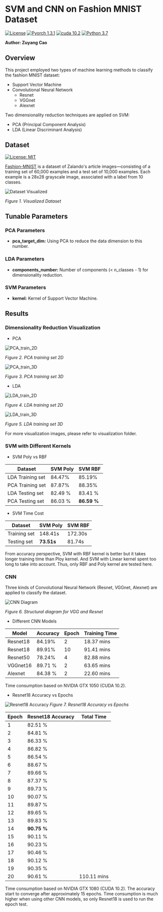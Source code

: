 # SVM and CNN on Fashion MNIST Dataset
[![License](https://img.shields.io/github/license/nuclearczy/Gaussian-Bayes_and_KNN_on_Fashion_MNIST_Dataset)](https://github.com/nuclearczy/Gaussian-Bayes_and_KNN_on_Fashion_MNIST_Dataset/blob/master/LICENSE)
[![Pyorch 1.3.1](https://img.shields.io/badge/pytorch-1.3.1-blue)](https://pytorch.org/)
[![cuda 10.2](https://img.shields.io/badge/CUDA-10.2-blue)](https://developer.nvidia.com/cuda-toolkit)
[![Python 3.7](https://img.shields.io/badge/python-3.7-blue.svg)](https://www.python.org/downloads/release/python-370/)

**Author: Zuyang Cao**

## Overview
This project employed two types of machine learning methods to classify the fashion MNIST dataset:

- Support Vector Machine
- Convolutional Neural Network
  - Resnet
  - VGGnet
  - Alexnet

Two dimensionality reduction techniques are applied on SVM: 
 
- PCA (Principal Component Analysis)
- LDA (Linear Discriminant Analysis)

## Dataset
[![License: MIT](https://img.shields.io/badge/License-MIT-yellow.svg)](https://opensource.org/licenses/MIT)

[Fashion-MNIST](https://github.com/zalandoresearch/fashion-mnist) is a dataset of Zalando's article images—consisting of a training set of 60,000 examples and a test set of 10,000 examples. Each example is a 28x28 grayscale image, associated with a label from 10 classes.

![Dataset Visualized](visualization/fashion-mnist-sprite.png "Dataset Visualized")

*Figure 1. Visualized Dataset*

## Tunable Parameters

### PCA Parameters
- **pca_target_dim:** Using PCA to reduce the data dimension to this number.

### LDA Parameters
- **components_number:** Number of components (< n_classes - 1) for dimensionality reduction.

### SVM Parameters
- **kernel:** Kernel of Support Vector Machine.

## Results

###  Dimensionality Reduction Visualization

- PCA

![PCA_train_2D](visualization/PCA_train_2D.png)

*Figure 2. PCA training set 2D*

![PCA_train_3D](visualization/PCA_train_3D.png)

*Figure 3. PCA training set 3D*

- LDA

![LDA_train_2D](visualization/LDA_train_2D.png)

*Figure 4. LDA training set 2D*

![LDA_train_3D](visualization/LDA_train_3D.png)

*Figure 5. LDA training set 3D*

For more visualization images, please refer to visualization folder.

### SVM with Different Kernels

- SVM Poly vs RBF

Dataset | SVM Poly | SVM RBF
-------- | -------------- | ------------ 
LDA Training set | 84.47% | 85.19%
PCA Training set | 87.87% | 88.35%
LDA Testing set | 82.49 % | 83.41 %
PCA Testing set | 86.03 % | **86.59 %**

- SVM Time Cost

Dataset | SVM Poly | SVM RBF
-------- | -------------- | ------------ 
Training set | 148.41s | 172.30s
Testing set | **73.51s** | 81.74s

From accuracy perspective, SVM with RBF kernel is better but it takes longer training time than Ploy kernel.
And SVM with Linear kernel spent too long to take into account. Thus, only RBF and Poly kernel are tested here.

### CNN
Three kinds of Convolutional Neural Network (Resnet, VGGnet, Alexnet) are applied to classify the dataset.

![CNN Diagram](https://missinglink.ai/wp-content/uploads/2019/03/resnet-identity-shortcut-connections.png)

*Figure 6. Structural diagram for VGG and Resnet*

- Different CNN Models

Model | Accuracy | Epoch | Training Time
----- | -------- | ----- | -------------
Resnet18 | 84.19% | 2 | 18.37 mins
Resnet18 | 89.91% | 10 | 91.41 mins
Resnet50 | 78.24% | 4 | 82.88 mins
VGGnet16 | 89.71 % | 2 | 63.65 mins
Alexnet | 84.38 % | 2 | 22.60 mins

Time consumption based on NVIDIA GTX 1050 (CUDA 10.2).

- Resnet18 Accuracy vs Epochs

![Resnet18 Accuracy](visualization/Resnet18vsEpoch.png)
*Figure 7. Resnet18 Accuracy vs Epochs*

Epoch | Resnet18 Accuracy | Total Time
-------- | -------------- | ----------
1 | 82.51 % 
2 | 84.81 % 
3 | 86.33 % 
4 | 86.82 % 
5 | 86.54 % 
6 | 88.67 % 
7 | 89.66 % 
8 | 87.37 % 
9 | 89.73 % 
10 | 90.07 % 
11 | 89.87 % 
12 | 89.65 % 
13 | 89.83 % 
14 | **90.75 %** 
15 | 90.11 % 
16 | 90.23 % 
17 | 90.46 % 
18 | 90.12 % 
19 | 90.35 % 
20 | 90.61 % | 110.11 mins

Time consumption based on NVIDIA GTX 1080 (CUDA 10.2). The accuracy start to converge after approximately 15 epochs.
Time consumption is much higher when using other CNN models, so only Resnet18 is used to run the epoch 
test.
